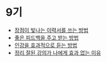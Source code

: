 # 9기

- [장점이 빛나는 이력서를 쓰는 방법](https://blog.makerjun.com/career/resume)
- [좋은 피드백을 주고 받는 방법](https://blog.makerjun.com/improvement/good-feedback)
- [인강을 효과적으로 듣는 방법](https://blog.makerjun.com/learning/how-to-effectively-listen-online-lectures)
- [정리 잘된 강의가 나에게 효과 없는 이유](https://blog.makerjun.com/learning/effective-lecture)

